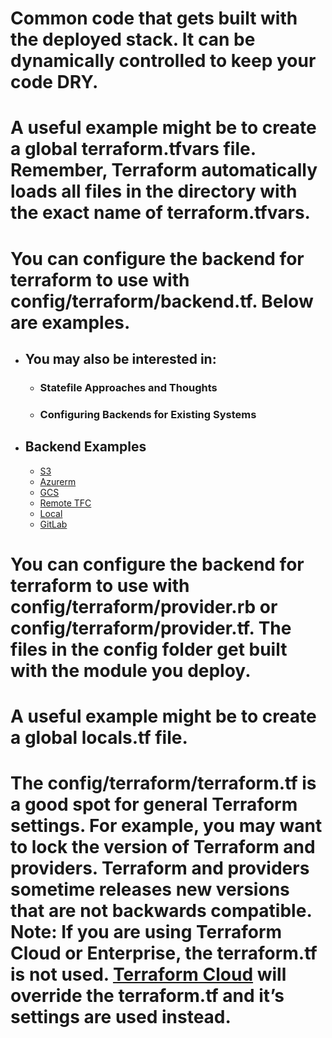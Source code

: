 # Common code that gets built with the deployed stack. It can be dynamically controlled to keep your code DRY.

# A useful example might be to create a global terraform.tfvars file. Remember, Terraform automatically loads all files in the directory with the exact name of terraform.tfvars.

# You can configure the backend for terraform to use with config/terraform/backend.tf. Below are examples.

  * ## You may also be interested in:

    * ### Statefile Approaches and Thoughts
    * ### Configuring Backends for Existing Systems

  * ## Backend Examples
    * [S3](https://terraspace.cloud/docs/config/backend/examples/s3/)
    * [Azurerm](https://terraspace.cloud/docs/config/backend/examples/azurerm/)
    * [GCS](https://terraspace.cloud/docs/config/backend/examples/gcs/)
    * [Remote TFC](https://terraspace.cloud/docs/config/backend/examples/remote/)
    * [Local](https://terraspace.cloud/docs/config/backend/examples/local/)
    * [GitLab](https://terraspace.cloud/docs/config/backend/examples/gitlab/)

# You can configure the backend for terraform to use with config/terraform/provider.rb or config/terraform/provider.tf. The files in the config folder get built with the module you deploy.

# A useful example might be to create a global locals.tf file.

# The config/terraform/terraform.tf is a good spot for general Terraform settings. For example, you may want to lock the version of Terraform and providers. Terraform and providers sometime releases new versions that are not backwards compatible. Note: If you are using Terraform Cloud or Enterprise, the terraform.tf is not used. [Terraform Cloud](https://www.terraform.io/cloud-docs/workspaces/variables) will override the terraform.tf and it’s settings are used instead.